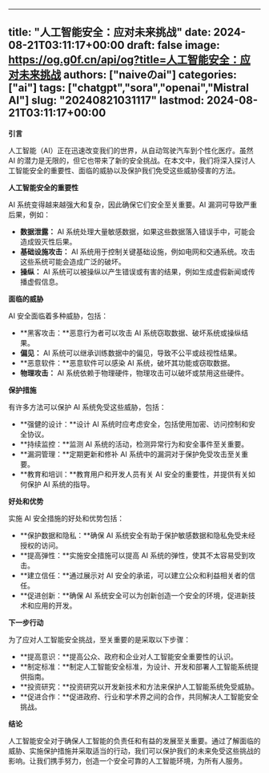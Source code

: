 
---
title: "人工智能安全：应对未来挑战"
date: 2024-08-21T03:11:17+00:00
draft: false
image: https://og.g0f.cn/api/og?title=人工智能安全：应对未来挑战
authors: ["naiveのai"]
categories: ["ai"]
tags: ["chatgpt","sora","openai","Mistral AI"]
slug: "20240821031117"
lastmod: 2024-08-21T03:11:17+00:00
---
**引言**

人工智能（AI）正在迅速改变我们的世界，从自动驾驶汽车到个性化医疗。虽然 AI 的潜力是无限的，但它也带来了新的安全挑战。在本文中，我们将深入探讨人工智能安全的重要性、面临的威胁以及保护我们免受这些威胁侵害的方法。

**人工智能安全的重要性**

AI 系统变得越来越强大和复杂，因此确保它们安全至关重要。AI 漏洞可导致严重后果，例如：

* **数据泄露：** AI 系统处理大量敏感数据，如果这些数据落入错误手中，可能会造成毁灭性后果。
* **基础设施攻击：** AI 系统用于控制关键基础设施，例如电网和交通系统。攻击这些系统可能会造成广泛的破坏。
* **操纵：** AI 系统可以被操纵以产生错误或有害的结果，例如生成虚假新闻或传播虚假信息。

**面临的威胁**

AI 安全面临着多种威胁，包括：

* **黑客攻击：**恶意行为者可以攻击 AI 系统窃取数据、破坏系统或操纵结果。
* **偏见：** AI 系统可以继承训练数据中的偏见，导致不公平或歧视性结果。
* **恶意软件：**恶意软件可以感染 AI 系统，破坏其功能或窃取数据。
* **物理攻击：** AI 系统依赖于物理硬件，物理攻击可以破坏或禁用这些硬件。

**保护措施**

有许多方法可以保护 AI 系统免受这些威胁，包括：

* **强健的设计：**设计 AI 系统时应考虑安全，包括使用加密、访问控制和安全协议。
* **持续监控：**监测 AI 系统的活动，检测异常行为和安全事件至关重要。
* **漏洞管理：**定期更新和修补 AI 系统中的漏洞对于保护免受攻击至关重要。
* **教育和培训：**教育用户和开发人员有关 AI 安全的重要性，并提供有关如何保护 AI 系统的指导。

**好处和优势**

实施 AI 安全措施的好处和优势包括：

* **保护数据和隐私：**确保 AI 系统安全有助于保护敏感数据和隐私免受未经授权的访问。
* **提高弹性：**实施安全措施可以提高 AI 系统的弹性，使其不太容易受到攻击。
* **建立信任：**通过展示对 AI 安全的承诺，可以建立公众和利益相关者的信任。
* **促进创新：**确保 AI 系统安全可以为创新创造一个安全的环境，促进新技术和应用的开发。

**下一步行动**

为了应对人工智能安全挑战，至关重要的是采取以下步骤：

* **提高意识：**提高公众、政府和企业对人工智能安全重要性的认识。
* **制定标准：**制定人工智能安全标准，为设计、开发和部署人工智能系统提供指南。
* **投资研究：**投资研究以开发新技术和方法来保护人工智能系统免受威胁。
* **促进合作：**促进政府、行业和学术界之间的合作，共同解决人工智能安全挑战。

**结论**

人工智能安全对于确保人工智能的负责任和有益的发展至关重要。通过了解面临的威胁、实施保护措施并采取适当的行动，我们可以保护我们的未来免受这些挑战的影响。让我们携手努力，创造一个安全可靠的人工智能环境，为所有人服务。